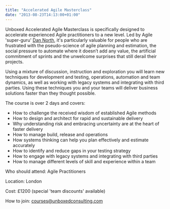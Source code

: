 ```yaml
---
title: "Accelerated Agile Masterclass"
date: "2013-08-23T14:13:00+01:00"
---
```


<p>Unboxed Accelerated Agile Masterclass is specifically designed to accelerate experienced Agile practitioners to a new level. Led by Agile &#39;super-guru&#39; <a href="https://twitter.com/tastapod">Dan North</a>, it&#39;s particularly valuable for people who are frustrated with the pseudo-science of agile planning and estimation, the social pressure to automate where it doesn’t add any value, the artificial commitment of sprints and the unwelcome surprises that still derail their projects.</p>

<p>Using a mixture of discussion, instruction and exploration you will learn new techniques for development and testing, operations, automation and team dynamics, as well as working with legacy systems and integrating with third parties. Using these techniques you and your teams will deliver business solutions faster than they thought possible.</p>

<p>The course is over 2 days and covers:
<ul class="bullet_list qualities">
  <li>How to challenge the received wisdom of established Agile methods</li>
  <li>How to design and architect for rapid and sustainable delivery</li>
  <li>Why understanding risk and embracing uncertainty are at the heart of faster delivery</li>
  <li>How to manage build, release and operations</li>
  <li>How systems thinking can help you plan effectively and estimate accurately</li>
  <li>How to identify and reduce gaps in your testing strategy</li>
  <li>How to engage with legacy systems and integrating with third parties</li>
  <li>How to manage different levels of skill and experience within a team</li>
</ul></p>

<p>Who should attend: Agile Practitioners</p>

<p>Location: London</p>

<p>Cost: £1200 (special &#39;team discounts&#39; available)</p>

<p>How to join: <a href="mailto:courses@unboxedconsulting.com">courses@unboxedconsulting.com</a></p>
